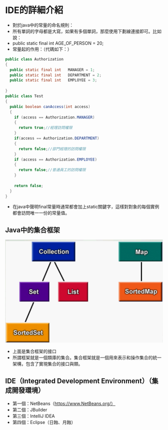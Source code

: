 # IDE的詳細介紹
* 對於java中的常量的命名規則：
 * 所有單詞的字母都是大寫，如果有多個單詞，那麼使用下劃線連接即可。比如說：
  * public static final int AGE_OF_PERSON = 20;
* 常量起的作用：（代碼如下：）

```java
public class Authorization
{
  public static final int   MANAGER = 1;
  public static final int   DEPARTMENT = 2;
  public static final int   EMPLOYEE = 3;

}
public class Test
{
  public boolean canAccess(int access)
  {
    if (access == Authorization.MANAGER)
    {
      return true;//經理訪問權限
    }
    if(access == Authorization.DEPARTMENT)
    {
      return false;//部門經理的訪問權限
    }
    if (access == Authorization.EMPLOYEE)
    {
      return false;//普通員工的訪問權限
    }

    return false;
  }
}

```

* 在java中聲明final常量時通常都會加上static關鍵字，這樣對對象的每個實例都會訪問唯一一份的常量值。
## Java中的集合框架

![](../image/implement.png)

* 上面是集合框架的接口
* 所謂框架就是一個類庫的集合。集合框架就是一個用來表示和操作集合的統一架構，包含了實現集合的接口與類。
## IDE（Integrated Development Environment）（集成開發環境）
 * 第一個：NetBeans（https://www.NetBeans.org/）
 * 第二個：JBuilder
 * 第三個：IntelliJ IDEA
 * 第四個：Eclipse（日蝕、月蝕）
